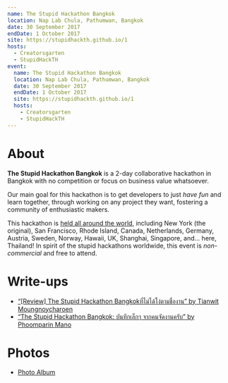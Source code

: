 ```yaml
---
name: The Stupid Hackathon Bangkok
location: Nap Lab Chula, Pathumwan, Bangkok
date: 30 September 2017
endDate: 1 October 2017
site: https://stupidhackth.github.io/1
hosts:
  - Creatorsgarten
  - StupidHackTH
event:
  name: The Stupid Hackathon Bangkok
  location: Nap Lab Chula, Pathumwan, Bangkok
  date: 30 September 2017
  endDate: 1 October 2017
  site: https://stupidhackth.github.io/1
  hosts:
    - Creatorsgarten
    - StupidHackTH
---
```


# About

**The Stupid Hackathon Bangkok** is a 2-day collaborative hackathon in Bangkok with no competition or focus on business value whatsoever.

Our main goal for this hackathon is to get developers to just _have fun_ and learn together, through working on any project they want, fostering a community of enthusiastic makers.

This hackathon is [held all around the world](https://gist.github.com/cheeaun/c3fe6cbb11aef1e146a3474dccf63b87), including New York (the original), San Francisco, Rhode Island, Canada, Netherlands, Germany, Austria, Sweden, Norway, Hawaii, UK, Shanghai, Singapore, and… here, Thailand! In spirit of the stupid hackathons worldwide, this event is _non-commercial_ and free to attend.

# Write-ups

- [“[Review] The Stupid Hackathon Bangkokที่ไม่ได้โง่ตามชื่องาน” by Tianwit Moungnoycharoen](https://medium.com/@jay44411/review-the-stupid-hackathon-bangkokที่ไม่ได้โง่ตามงาน-3a79b025f8a1)
- [“The Stupid Hackathon Bangkok: บันทึกเล็กๆ จากคนจัดงานครับ” by Phoomparin Mano](https://www.facebook.com/phoomparin.mano/posts/327207191078094)

# Photos

- [Photo Album](https://web.facebook.com/media/set/?set=a.632665243733052&type=1&l=391bd2507d)
